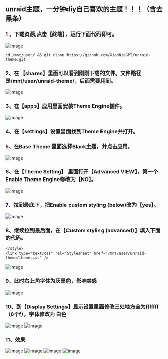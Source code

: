 ## unraid主题，一分钟diy自己喜欢的主题！！！（含去黑条）
### 1 、下载资源,点击【终端】，运行下面代码即可。
![image](https://github.com/XiaoNieGPT/unraid-theme/assets/22927944/0a5224a5-f3fe-4ba5-977b-acb1ef767628)
```
cd /mnt/user/ && git clone https://github.com/XiaoNieGPT/unraid-theme.git
```
### 2、在 【shares】里面可以看到刚刚下载的文件。文件路径是/mnt/user/unraid-theme/，后面需要用到。
![image](https://github.com/XiaoNieGPT/unraid-theme/assets/22927944/a7a15b1a-8bca-4d52-9916-aecdb78c4917)
### 3、在【apps】应用里面安装Theme Engine插件。
![image](https://github.com/XiaoNieGPT/unraid-theme/assets/22927944/a1e8b844-c4b3-46a3-ae5d-e72bb94b4b49)
### 4、在【settings】设置里面找到Theme Engine并打开。
### 5、在Base Theme 里面选择Black主题，并点击应用。
![image](https://github.com/XiaoNieGPT/unraid-theme/assets/22927944/49d0edb8-68e5-45aa-a6c9-e75ee2150661)
### 6、在【Theme Setting】 里面打开【Advanced VIEW】，第一个Enable Theme Engine修改为【NO】。
![image](https://github.com/XiaoNieGPT/unraid-theme/assets/22927944/37ea54ba-b8d6-4438-bda8-c7284b1f0a9d)
### 7、拉到最底下，把Enable custom styling (below)改为【yes】。
![image](https://github.com/XiaoNieGPT/unraid-theme/assets/22927944/e8f31b42-20aa-4027-8aca-140a53495091)
### 8、继续拉到最后面，在【Custom styling (advanced)】填入下面的代码。
```
</style>
<link type="text/css" rel="Stylesheet" href="/mnt/user/unraid-theme/theme.css" />
```
![image](https://github.com/XiaoNieGPT/unraid-theme/assets/22927944/9f928eae-adfd-4a3d-b263-3f805d3188c6)
### 9、此时右上角字体为灰黑色，影响美感
![image](https://github.com/XiaoNieGPT/unraid-theme/assets/22927944/997b0410-ed11-4f2a-904e-de173039e39d)
### 10、到【Display Settings】显示设置里面修改三处地方全为fffffff（6个f），字体修改为 白色
![image](https://github.com/XiaoNieGPT/unraid-theme/assets/22927944/c8cb849c-c8b6-4253-9b3d-f8ab6939d4b2)
![image](https://github.com/XiaoNieGPT/unraid-theme/assets/22927944/3a7a9aba-4b02-4736-b5d2-bf582bc545bd)
### 11、效果 
![image](https://github.com/XiaoNieGPT/unraid-theme/assets/22927944/3fa1137f-f6ed-4e71-b2a9-1c5e73ed940a)
![image](https://github.com/XiaoNieGPT/unraid-theme/assets/22927944/ca584cc6-2c63-4051-8da0-4a6b884c4b23)
![image](https://github.com/XiaoNieGPT/unraid-theme/assets/22927944/86183a2f-bdb0-4a8f-b90b-5ed6bdbe3109)
![image](https://github.com/XiaoNieGPT/unraid-theme/assets/22927944/bce43985-c5cd-476b-ac9d-d72d74623ac1)





